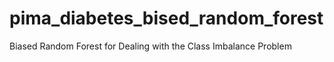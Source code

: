 # pima_diabetes_bised_random_forest
Biased Random Forest for Dealing with the Class Imbalance Problem

